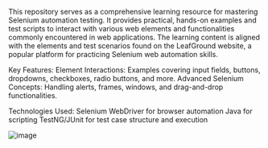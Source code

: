 This repository serves as a comprehensive learning resource for mastering Selenium automation testing. It provides practical, hands-on examples and test scripts to interact with various web elements and functionalities commonly encountered in web applications. The learning content is aligned with the elements and test scenarios found on the LeafGround website, a popular platform for practicing Selenium web automation skills.

Key Features:
Element Interactions: Examples covering input fields, buttons, dropdowns, checkboxes, radio buttons, and more.
Advanced Selenium Concepts: Handling alerts, frames, windows, and drag-and-drop functionalities.

Technologies Used:
Selenium WebDriver for browser automation
Java for scripting
TestNG/JUnit for test case structure and execution

![image](https://github.com/user-attachments/assets/9f62fbed-ab68-4caa-9c43-0e845f64f94a)

 
